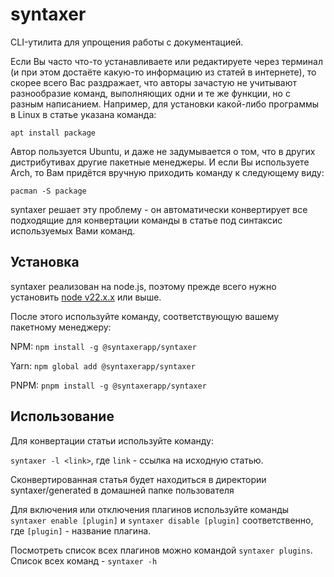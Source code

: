 # syntaxer

CLI-утилита для упрощения работы с документацией.

Если Вы часто что-то устанавливаете или редактируете через терминал (и при этом достаёте какую-то информацию из статей в интернете), то скорее всего Вас раздражает, что авторы зачастую не учитывают разнообразие команд, выполняющих одни и те же функции, но с разным написанием. Например, для установки какой-либо программы в Linux в статье указана команда:

```apt install package```

Автор пользуется Ubuntu, и даже не задумывается о том, что в других дистрибутивах другие пакетные менеджеры. И если Вы используете Arch, то Вам придётся вручную приходить команду к следующему виду:

```pacman -S package```

syntaxer решает эту проблему - он автоматически конвертирует все подходящие для конвертации команды в статье под синтаксис используемых Вами команд.

## Установка

syntaxer реализован на node.js, поэтому прежде всего нужно установить [node v22.x.x](https://nodejs.org/en/download) или выше.

После этого используйте команду, соответствующую вашему пакетному менеджеру:

NPM: ```npm install -g @syntaxerapp/syntaxer```

Yarn: ```npm global add @syntaxerapp/syntaxer```

PNPM: ```pnpm install -g @syntaxerapp/syntaxer```

## Использование

Для конвертации статьи используйте команду:

```syntaxer -l <link>```, где `link` - ссылка на исходную статью.

Сконвертированная статья будет находиться в директории syntaxer/generated в домашней папке пользователя

Для включения или отключения плагинов используйте команды ```syntaxer enable [plugin]``` и ```syntaxer disable [plugin]``` соответственно, где `[plugin]` - название плагина.

Посмотреть список всех плагинов можно командой ```syntaxer plugins```. Список всех команд - ```syntaxer -h```

